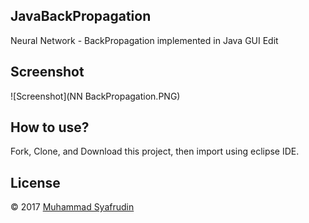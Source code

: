## JavaBackPropagation
Neural Network - BackPropagation implemented in Java GUI Edit

## Screenshot

![Screenshot](NN BackPropagation.PNG)

## How to use?
Fork, Clone, and Download this project, then import using eclipse IDE.

## License

&copy; 2017 [Muhammad Syafrudin](https://justudin.com)

